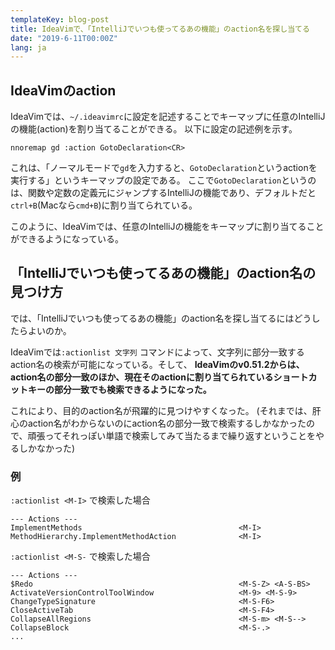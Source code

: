 ```yaml
---
templateKey: blog-post
title: IdeaVimで、「IntelliJでいつも使ってるあの機能」のaction名を探し当てる
date: "2019-6-11T00:00Z"
lang: ja
---
```


## IdeaVimのaction

IdeaVimでは、`~/.ideavimrc`に設定を記述することでキーマップに任意のIntelliJの機能(action)を割り当てることができる。
以下に設定の記述例を示す。

```vim
nnoremap gd :action GotoDeclaration<CR>
```

これは、「ノーマルモードで`gd`を入力すると、`GotoDeclaration`というactionを実行する」というキーマップの設定である。
ここで`GotoDeclaration`というのは、関数や定数の定義元にジャンプするIntelliJの機能であり、デフォルトだと`ctrl+B`(Macなら`cmd+B`)に割り当てられている。

このように、IdeaVimでは、任意のIntelliJの機能をキーマップに割り当てることができるようになっている。

## 「IntelliJでいつも使ってるあの機能」のaction名の見つけ方

では、「IntelliJでいつも使ってるあの機能」のaction名を探し当てるにはどうしたらよいのか。

IdeaVimでは`:actionlist 文字列` コマンドによって、文字列に部分一致するaction名の検索が可能になっている。そして、
**IdeaVimのv0.51.2からは、action名の部分一致のほか、現在そのactionに割り当てられているショートカットキーの部分一致でも検索できるようになった。**

これにより、目的のaction名が飛躍的に見つけやすくなった。
(それまでは、肝心のaction名がわからないのにaction名の部分一致で検索するしかなかったので、頑張ってそれっぽい単語で検索してみて当たるまで繰り返すということをやるしかなかった)

### 例

`:actionlist <M-I>` で検索した場合

```
--- Actions ---
ImplementMethods                                   <M-I>
MethodHierarchy.ImplementMethodAction              <M-I>
```

`:actionlist <M-S-` で検索した場合

```
--- Actions ---
$Redo                                              <M-S-Z> <A-S-BS>
ActivateVersionControlToolWindow                   <M-9> <M-S-9>
ChangeTypeSignature                                <M-S-F6>
CloseActiveTab                                     <M-S-F4>
CollapseAllRegions                                 <M-S-m> <M-S-->
CollapseBlock                                      <M-S-.>
...
```

